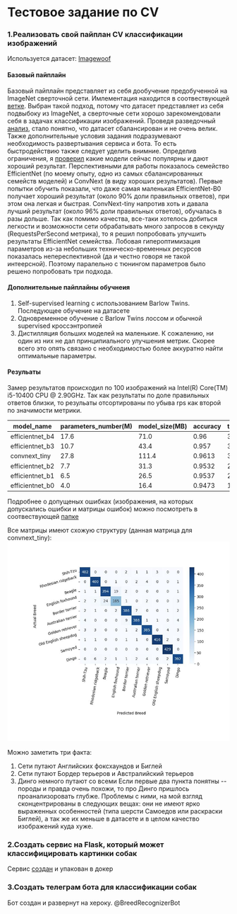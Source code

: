 # Тестовое задание по CV

### 1.Реализовать свой пайплан CV классификации изображений
Используется датасет: [Imagewoof](https://github.com/fastai/imagenette)

#### Базовый пайплайн

Базовый пайплайн представляет из себя дообучение предобученной на ImageNet сверточной сети. Имлементация находится в соотвествующей [ветке](https://github.com/Stasiche/SberCVDS/tree/training).
Выбран такой подход, потому что датасет представляет из себя подвыбоку из ImageNet, а сверточные сети хорошо зарекомендовали себя в задачах классификации изображений. 
Проведя разведочный [анализ](https://github.com/Stasiche/SberCVDS/blob/master/EDA.ipynb), стало понятно, что датасет сбалансирован и не очень велик. Также дополнительные условия задания 
подразумевают необходимость развертывания сервиса и бота. То есть быстродействию также следует уделить внимние.
Определив ограничения, я [проверил](https://pytorch.org/vision/stable/models.html) какие модели сейчас популярны и дают хороший результат. Перспективными для работы показалось семейство EfficientNet (по моему опыту, одно из самых сбалансированных семейств моделей) и СonvNext (в виду хороших результатов).
Первые попытки обучить показали, что даже самая маленькая EfficientNet-B0 получает хороший результат (около 90% доли правильных ответов), при этом она легкая и быстрая.
СonvNext-tiny напротив хоть и давала лучший результат (около 96% доли правильных ответов), обучалась в разы дольше.
Так как помимо качества, все-таки хотелось добиться легкости и возможности сети обрабатывать много запросов в секунду (RequestsPerSecond метрика), то я решил попробовать улучшить результаты EfficientNet семейства.
Лобовая гипероптимизация параметров из-за небольших техническо-временных ресурсов показалась непереспективной (да и честно говоря не такой интеерсной). 
Поэтому паралельно с тюнингом параметров было решено попробовать три подхода.
#### Дополнительные пайплайны обучнеия

1) Self-supervised learning с использованием Barlow Twins. Последующее обучение на датасете
2) Одновременное обучение с Barlow Twins лоссом и обычной supervised кроссэнтропией
3) Дистилляция больших моделей на маленькие.
К сожалению, ни один из них не дал принципиального улучшения метрик. Скорее всего это опять связано с необходимостью более аккуратно найти оптимальные параметры.

#### Резульаты
Замер результатов происходил по 100 изображений на Intel(R) Core(TM) i5-10400 CPU @ 2.90GHz.
Так как результаты по доле правильных ответов близки, то резульаты отсортированы по убыва rps как второй по значимости метрики.

|model_name|parameters_number(M)         |model_size(MB)|accuracy                                     |time(s)|rps  |
|----------|-----------------------------|--------------|---------------------------------------------|-------|-----|
|efficientnet_b4|17.6                         |71.0          |0.96                                         |399.0  |0.1  |
|efficientnet_b3|10.7                         |43.4          |0.957                                        |303.0  |0.132|
|convnext_tiny|27.8                         |111.4         |0.9613                                       |300.0  |0.133|
|efficientnet_b2|7.7                          |31.3          |0.9532                                       |221.0  |0.181|
|efficientnet_b1|6.5                          |26.5          |0.9537                                       |220.0  |0.182|
|efficientnet_b0|4.0                          |16.4          |0.9473                                       |161.0  |0.249|

Подробнее о допущеных ошибках (изображения, на которых допускались ошибки и матрицы ошибок) можно посмотреть в соотвествующей  [папке](https://github.com/Stasiche/SberCVDS/tree/training_analyse/errors)

Все матрицы имеют схожую структуру (данная матрица для convnext_tiny):
![img.png](img.png)

Можно заметить три факта:
1) Сети путают Английских фоксхаундов и Биглей 
2) Сети путают Бордер терьеров и Австралийский терьеров
3) Динго немного путают со всеми
Если первые два пункта понятны -- породы и правда очень похожи, то про Динго пришлось проанализоровать глубже. Проблемы с ними, на мой взгляд сконцентрированы в следующих вещах: они не имеют ярко выраженных особенностей (типа шерсти Самоедов или раскраски Биглей), а так же их меньше в датасете и в целом качество изображений куда хуже.

### 2.Создать сервис на Flask, который может классифицировать картинки собак
Сервис [создан](https://github.com/Stasiche/SberCVDS/tree/flask_application) и упакован в докер

### 3.Создать телеграм бота для классификации собак
Бот создан и развернут на хероку. @BreedRecognizerBot
